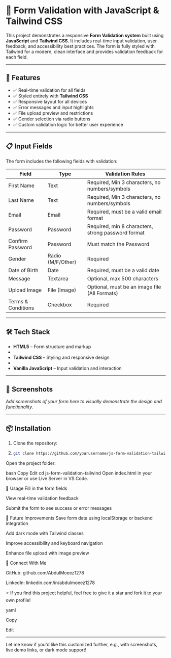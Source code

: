 # 📝 Form Validation with JavaScript & Tailwind CSS

This project demonstrates a responsive **Form Validation system** built using **JavaScript** and **Tailwind CSS**. It includes real-time input validation, user feedback, and accessibility best practices. The form is fully styled with Tailwind for a modern, clean interface and provides validation feedback for each field.

---

## 🚀 Features

- ✅ Real-time validation for all fields
- ✅ Styled entirely with **Tailwind CSS**
- ✅ Responsive layout for all devices
- ✅ Error messages and input highlights
- ✅ File upload preview and restrictions
- ✅ Gender selection via radio buttons
- ✅ Custom validation logic for better user experience

---

## 📋 Input Fields

The form includes the following fields with validation:

| Field              | Type             | Validation Rules                                   |
|-------------------|------------------|----------------------------------------------------|
| First Name         | Text              | Required, Min 3 characters, no numbers/symbols     |
| Last Name          | Text              | Required, Min 3 characters, no numbers/symbols     |
| Email              | Email             | Required, must be a valid email format             |
| Password           | Password          | Required, min 8 characters, strong password format |
| Confirm Password   | Password          | Must match the Password                            |
| Gender             | Radio (M/F/Other) | Required                                           |
| Date of Birth      | Date              | Required, must be a valid date                     |
| Message            | Textarea          | Optional, max 500 characters                       |
| Upload Image       | File (Image)      | Optional, must be an image file (All Formats)         |
| Terms & Conditions | Checkbox          | Required                                           |

---

## 🛠️ Tech Stack

- **HTML5** – Form structure and markup
- 
- **Tailwind CSS** – Styling and responsive design
- 
- **Vanilla JavaScript** – Input validation and interaction

---

## 📸 Screenshots

_Add screenshots of your form here to visually demonstrate the design and functionality._

---

## 📦 Installation

1. Clone the repository:
2. 
   ```bash
   git clone https://github.com/yourusername/js-form-validation-tailwind.git
   
Open the project folder:

bash
Copy
Edit
cd js-form-validation-tailwind
Open index.html in your browser or use Live Server in VS Code.

🎯 Usage
Fill in the form fields

View real-time validation feedback

Submit the form to see success or error messages

📌 Future Improvements
Save form data using localStorage or backend integration

Add dark mode with Tailwind classes

Improve accessibility and keyboard navigation

Enhance file upload with image preview

🔗 Connect With Me

GitHub: github.com/AbdulMoeez1278

LinkedIn: linkedin.com/in/abdulmoeez1278

⭐ If you find this project helpful, feel free to give it a star and fork it to your own profile!

yaml

Copy

Edit

---

Let me know if you'd like this customized further, e.g., with screenshots, live demo links, or dark mode support!

